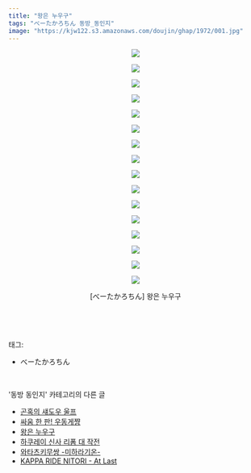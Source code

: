 ```yaml
---
title: "왕은 누우구"
tags: "べーたかろちん 동방_동인지"
image: "https://kjw122.s3.amazonaws.com/doujin/ghap/1972/001.jpg"
---
```

<div class="article">
<p style="text-align: center; clear: none; float: none;"><img src="{{ site.imgserver5 }}/ghap/1972/001.jpg"/></p>
<p style="text-align: center; clear: none; float: none;"><img src="{{ site.imgserver5 }}/ghap/1972/002.jpg"/></p>
<p style="text-align: center; clear: none; float: none;"><img src="{{ site.imgserver5 }}/ghap/1972/003.jpg"/></p>
<p style="text-align: center; clear: none; float: none;"><img src="{{ site.imgserver5 }}/ghap/1972/004.jpg"/></p>
<p style="text-align: center; clear: none; float: none;"><img src="{{ site.imgserver5 }}/ghap/1972/005.jpg"/></p>
<p style="text-align: center; clear: none; float: none;"><img src="{{ site.imgserver5 }}/ghap/1972/006.jpg"/></p>
<p style="text-align: center; clear: none; float: none;"><img src="{{ site.imgserver5 }}/ghap/1972/007.jpg"/></p>
<p style="text-align: center; clear: none; float: none;"><img src="{{ site.imgserver5 }}/ghap/1972/008.jpg"/></p>
<p style="text-align: center; clear: none; float: none;"><img src="{{ site.imgserver5 }}/ghap/1972/009.jpg"/></p>
<p style="text-align: center; clear: none; float: none;"><img src="{{ site.imgserver5 }}/ghap/1972/010.jpg"/></p>
<p style="text-align: center; clear: none; float: none;"><img src="{{ site.imgserver5 }}/ghap/1972/011.jpg"/></p>
<p style="text-align: center; clear: none; float: none;"><img src="{{ site.imgserver5 }}/ghap/1972/012.jpg"/></p>
<p style="text-align: center; clear: none; float: none;"><img src="{{ site.imgserver5 }}/ghap/1972/013.jpg"/></p>
<p style="text-align: center; clear: none; float: none;"><img src="{{ site.imgserver5 }}/ghap/1972/014.jpg"/></p>
<p style="text-align: center; clear: none; float: none;"><img src="{{ site.imgserver5 }}/ghap/1972/015.jpg"/></p>
<p style="text-align: center; clear: none; float: none;"><img src="{{ site.imgserver5 }}/ghap/1972/016.jpg"/></p>
<p style="text-align: center; clear: none; float: none;">[べーたかろちん] 왕은 누우구</p>
<p><br/></p>
</div><br/>
<div class="tagTrail">
<p>태그: </p>
<ul>
<li>べーたかろちん</li>
</ul>
</div><br/>
<div class="another">
<p>'동방 동인지' 카테고리의 다른 글</p>
<ul>
<li><a href="/ghap_1975">곤혹의 섀도우 울프</a></li>
<li><a href="/ghap_1973">싸움 한 판! 우동게쨩</a></li>
<li><a href="/ghap_1972">왕은 누우구</a></li>
<li><a href="/ghap_1971">하쿠레이 신사 리폼 대 작전</a></li>
<li><a href="/ghap_1970">와타츠키무쌍 -미하라기온-</a></li>
<li><a href="/ghap_1969">KAPPA RIDE NITORI - At Last</a></li>
</ul>
</div><br/>
<div class="cb_module cb_fluid">
<div class="cb_wrt cb_profile">
</div><!-- commentList close -->
</div><br/>
